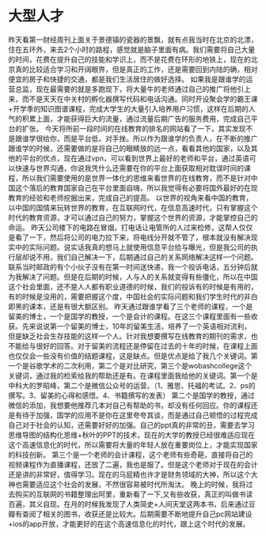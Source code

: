# 大型人才

昨天看第一财经周刊上面关于景德镇的瓷器的景飘，就有点我当时在北京的北漂，住在五环外，来去2个小时的路程，感觉就是脑子里面有病。我们需要将自己大量的时间，花费在提升自己的技能和学识上，而不是花费在环形的地铁上，现在的北京真的比较适合学习和开阔眼界，但是真正的工作，还是需要回到内陆的确，相对便宜的房子和快捷的交通，都是我们生活居住的做好选择。
如果我是跟谁学的运营总监，现在最需要的就是多跑现下，将大量牛的老师通过自己的推广将他引上来，而不是天天在中关村的孵化器撰写代码和电话沟通。同时开设聚会学的霸王课+开学季的知识图谱课程，完成大学生的大量引入培养用户习惯，这样在后期的人气的积累上面，才能获得巨大的流量，通过流量后期广告的服务费用，完成自己平台的扩张。
今天将所前一段时间的在线教育的排名的网站看了一下，其实发现不是跟谁学很给你，而是平台低，对手挫。所以作为跟谁学的负责人，在不断的推广跟谁学的时候，还需要做的是将自己的眼睛放的远一点，看看其他的国家，以及其他的平台的优点，现在通过vpn，可以看到世界上最好的老师和平台，通过英语可以快速与世界沟通，你说我凭什么还需要在你的平台上面获取相对耽误时间的课程，所以我们需要使用的是世界一体化的思维来看世界的在线教育，而不是针对中国这个落后的教育国家自己在平台里面自嗨，所以我觉得有必要将国外最好的在现教育的经验和老师挖掘出来，完成自己的提高。
以世界的视角来看中国的教育，以中国的国情来玩转世界的教育，在互联网时代，在信息高速时代，只有掌握这个时代的教育资源，才可以通过自己的努力，掌握这个世界的资源，才能掌控自己的命运。
昨天公司楼下的电路在冒烟，打电话让电管所的人过来检修，这帮人仅仅是看了一下，然后将公司的电力拉下来，将电线分开就不管了，根本就没有解决现实中的实际问题。说实话我真的想马上就使用信息平台给与曝光，但是我公司的执行层却说不用，我们自己解决一下，后期通过自己的关系网络解决这样一个问题。联系当时邮政的有个小伙子没有在第一时间送快递，我一个投诉电话，五分钟后就为我解决了问题。但是在后期的时候，人与人的关系就变得有些僵化，所以在中国这个社会里面，还不是人人都有职业道德的时候，我们的投诉有的时候是有用的，有的时候是没用的，需要把握这个度，中国社会的实际问题和我们学生时代的非白即黑的课本，还是有很大额区别。
昨天通过跟谁学看了三个老师的课程，一个是留美的博士，一个是国学的教授，一个是会计的课程。在这三个课程里面有一些收获。先来说说第一个留美的博士，10年的留美生活，培养了一个英语相对流利，但是缺乏社会生存技能的这样一个人。针对我想要撰写在线教育的期刊的需求，也不能给与很好的回答。对于留美的流程还是停留在过去的十年的时候，在课程上面也仅仅会一些没有价值的结题课程，这是缺点。但是优点是给了我几个关键词。第一个是谷歌学术的二次利用，第二个是对比研究，第三个是wobashcollege这个关键词，通过我的检索给我的帮助还是有。在课程里面我给他的关键词。第一个是中科大的罗昭峰，第二个是微信公众号的运营。（1、雅思、托福的考试。2、ps的撰写。3、留美的心得和感悟。4、书籍撰写的发表）
第二个是国学的教授，通过微信的添加，我想要他推荐几本对自己有帮助的书，却没有任何回应。你的课程还是有待于加强，国学的应用不是你在这里夸夸其谈，而是通过自己顿悟的过程完成自己对于社会的认知，还需要好好的加强。自己的ppt真的非常的丑，需要去学习思维导图的结构化思维+秋叶的PPT的技术，现在的大学的教授已经很难适应现在这个高速信息化的时代，所以需要将大量的年轻人放在重要岗位上，才能实现国家的科技创新。
第三个是一个老师的会计课程，这个老师有些奇葩，直接将自己的视频课程作为直播课程，还放了二遍，我也是服了。但是这个老师对于现在的会计还是讲的非常好，值得学习。现在的马屁精也许才是财务领域的大神，所以这个大神也需要适应这个社会的发展，不然很容易被时代所淘汰。
晚上的时候，我将过去购买的互联网的书籍整理出阿里，重新看了一下,又有些收获，真正的叫做书读百遍，其义自现。在月的时候我发现了人类简史+人间天堂这两本书，后来通过豆瓣有查阅了相关的图书，收获还是比较大。后期需要不断地提升自己pc网站建设+ios的app开放，才能更好的在这个高速信息化的时代，跟上这个时代的发展。
